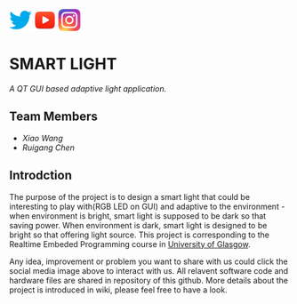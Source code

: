 [<img src= "image/twitter.png" width="40" height="40">]()            [<img src= "image/youtube.jpg" width="40" height="40">]()             [<img src= "image/instagram.jpg" width="40" height="40">](https://www.instagram.com/smartlight13/)

# SMART LIGHT
_A QT GUI based adaptive light application._
## Team Members
- _Xiao Wang_
- _Ruigang Chen_
## Introdction
The purpose of the project is to design a smart light that could be interesting to play with(RGB LED on GUI) and adaptive to the environment - when environment is bright, smart light is supposed to be dark so that saving power. When environment is dark, smart light is designed to be bright so that offering light source. This project is corresponding to the Realtime Embeded Programming course in [University of Glasgow](https://www.gla.ac.uk).

Any idea, improvement or problem you want to share with us could click the social media image above to interact with us. All relavent software code and hardware files are shared in repository of this github. More details about the project is introduced in wiki, please feel free to have a look. 
